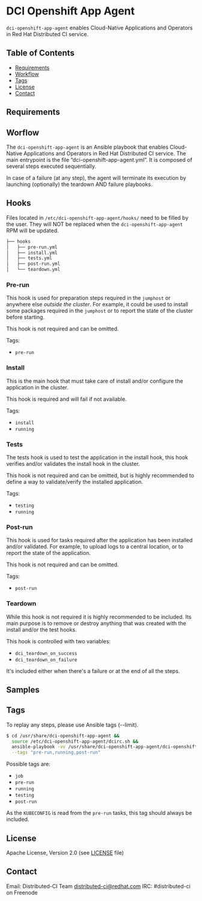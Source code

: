 # DCI Openshift App Agent

`dci-openshift-app-agent` enables Cloud-Native Applications and Operators in Red Hat Distributed CI service.

## Table of Contents

- [Requirements](#requirements)
- [Workflow](#workflow)
- [Tags](#tags)
- [License](#license)
- [Contact](#contact)

## Requirements

## Worflow

The `dci-openshift-app-agent` is an Ansible playbook that enables Cloud-Native Applications and Operators in Red Hat Distributed CI service. The main entrypoint is the file “dci-openshift-app-agent.yml”. It is composed of several steps executed sequentially.

In case of a failure (at any step), the agent will terminate its execution by launching (optionally) the teardown AND failure playbooks.

## Hooks

Files located in `/etc/dci-openshift-app-agent/hooks/` need to be filled by the user.
They will NOT be replaced when the `dci-openshift-app-agent` RPM will be updated.

```bash
├── hooks
│   ├── pre-run.yml
│   ├── install.yml
│   ├── tests.yml
│   ├── post-run.yml
│   └── teardown.yml
```

### Pre-run

This hook is used for preparation steps required in the `jumphost` or anywhere else _outside the cluster_. For example, it could be used to install some packages required in the `jumphost` or to report the state of the cluster before starting.

This hook is not required and can be omitted.

Tags:

- `pre-run`

### Install

This is the main hook that must take care of install and/or configure the application in the cluster.

This hook is required and will fail if not available.

Tags:

- `install`
- `running`

### Tests

The tests hook is used to test the application in the install hook, this hook verifies and/or validates the install hook in the cluster.

This hook is not required and can be omitted, but is highly recommended to define a way to validate/verify the installed application.

Tags:

- `testing`
- `running`

### Post-run

This hook is used for tasks required after the application has been installed and/or validated. For example, to upload logs to a central location, or to report the state of the application.

This hook is not required and can be omitted.

Tags:

- `post-run`

### Teardown

While this hook is not required it is highly recommended to be included. Its main purpose is to remove or destroy anything that was created with the install and/or the test hooks.

This hook is controlled with two variables:

- `dci_teardown_on_success`
- `dci_teardown_on_failure`

It's included either when there's a failure or at the end of all the steps.

## Samples

## Tags

To replay any steps, please use Ansible tags (--limit).

```bash
$ cd /usr/share/dci-openshift-app-agent &&
  source /etc/dci-openshift-app-agent/dcirc.sh &&
  ansible-playbook -vv /usr/share/dci-openshift-app-agent/dci-openshift-app-agent.yml \
  --tags "pre-run,running,post-run"
```

Possible tags are:

- `job`
- `pre-run`
- `running`
- `testing`
- `post-run`

As the `KUBECONFIG` is read from the `pre-run` tasks, this tag should always be included.

## License

Apache License, Version 2.0 (see [LICENSE](LICENSE) file)

## Contact

Email: Distributed-CI Team <distributed-ci@redhat.com>
IRC: #distributed-ci on Freenode

